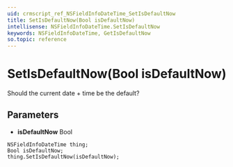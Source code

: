```yaml
---
uid: crmscript_ref_NSFieldInfoDateTime_SetIsDefaultNow
title: SetIsDefaultNow(Bool isDefaultNow)
intellisense: NSFieldInfoDateTime.SetIsDefaultNow
keywords: NSFieldInfoDateTime, GetIsDefaultNow
so.topic: reference
---
```


# SetIsDefaultNow(Bool isDefaultNow)

Should the current date + time be the default?

## Parameters

* **isDefaultNow** Bool

```crmscript
NSFieldInfoDateTime thing;
Bool isDefaultNow;
thing.SetIsDefaultNow(isDefaultNow);
```

